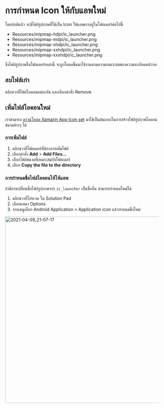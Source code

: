 
# การกำหนด Icon ให้กับแอพใหม่

โดยปกติแล้ว จะมีไฟล์รูปภาพที่ใช้เป็น Icon ให้แอพเราอยู่ในโฟลเดอร์ต่อไปนี้ 

- Resources/mipmap-hdpi/ic_launcher.png
- Resources/mipmap-mdpi/ic_launcher.png
- Resources/mipmap-xhdpi/ic_launcher.png
- Resources/mipmap-xxhdpi/ic_launcher.png
- Resources/mipmap-xxxhdpi/ic_launcher.png

ซึ่งไฟล์รูปภาพในโฟลเดอร์เหล่านี้ จะถูกโหลดขึ้นมาใช้งานตามความเหมาะสมของความละเอียดหน้าจอ

## ลบไฟล์เก่า

คลิกขวาที่ไฟล์ไอคอนแต่ละอัน และเลือกคำสั่ง Remove


## เพิ่มไฟล์ไอคอนใหม่

เราสามารถ [ดาวน์โหลด Xamarin App Icon set](https://github.com/xamarin/monodroid-samples/blob/master/Phoneword/Resources/XamarinAndroidIcons.zip?raw=true) มาใช้เป็นต้นแบบในการสร้างไฟล์รูปภาพไอคอนขนาดต่างๆ ได้ 

### การเพิ่มไฟล์

1. คลิกขวาที่โฟลเดอร์ที่ต้องการเพิ่มไฟล์ 
2. เลือกคำสั่ง **Add** > **Add Files...**
3. เลือกไฟล์ขนาดที่เหมาะสมกับโฟลเดอร์
4. เลือก **Copy the file to the directory**

### การกำหนดชื่อไฟล์ไอคอนให้ให้แอพ

ถ้ามีการเปลี่ยนชื่อไฟล์รูปภาพจาก `ic_launcher` เป็นชื่ออื่น สามารถกำหนดใหม่ได้

1. คลิกขวาที่โปรเจค ใน Solution Pad
2. เลือกแสดง Options
3. จากเมนูเลือก Android Application > Application icon แล้วกำหนดชื่อใหม่

<img width="610" alt="2021-04-09_21-07-17" src="https://user-images.githubusercontent.com/85179/114193445-bb27b900-9978-11eb-8c07-f640ed513db6.png">
